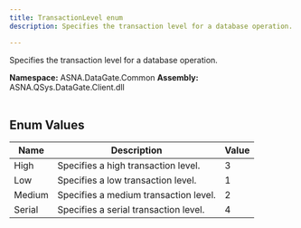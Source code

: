 ```yaml
---
title: TransactionLevel enum
description: Specifies the transaction level for a database operation.

---
```


Specifies the transaction level for a database operation.

**Namespace:** ASNA.DataGate.Common
**Assembly:** ASNA.QSys.DataGate.Client.dll
<br>
<br>

## Enum Values

| Name | Description | Value
| --- | --- | --- 
| High | Specifies a high transaction level. | 3 |
| Low | Specifies a low transaction level. | 1 |
| Medium | Specifies a medium transaction level. | 2 |
| Serial | Specifies a serial transaction level. | 4 |
